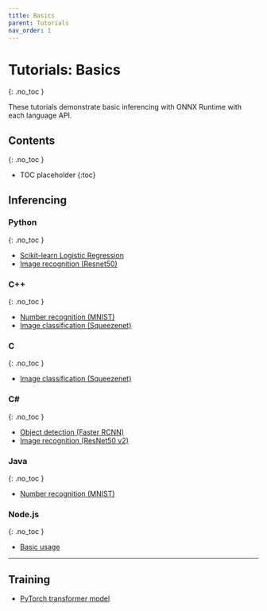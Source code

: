 ```yaml
---
title: Basics
parent: Tutorials
nav_order: 1
---
```

# Tutorials: Basics
{: .no_toc }

These tutorials demonstrate basic inferencing with ONNX Runtime with each language API. 


## Contents
{: .no_toc }

* TOC placeholder
{:toc}

## Inferencing

### Python
{: .no_toc }
* [Scikit-learn Logistic Regression](https://microsoft.github.io/onnxruntime/python/tutorial.html)
* [Image recognition (Resnet50)](https://github.com/onnx/onnx-docker/blob/master/onnx-ecosystem/inference_demos/resnet50_modelzoo_onnxruntime_inference.ipynb)


### C++
{: .no_toc }
* [Number recognition (MNIST)](/tutorials/mnist_cpp.html)
* [Image classification (Squeezenet)](https://github.com/microsoft/onnxruntime/blob/master/csharp/test/Microsoft.ML.OnnxRuntime.EndToEndTests.Capi/CXX_Api_Sample.cpp)

### C
{: .no_toc }
* [Image classification (Squeezenet)](https://github.com/microsoft/onnxruntime/blob/master/csharp/test/Microsoft.ML.OnnxRuntime.EndToEndTests.Capi/C_Api_Sample.cpp)

### C#
{: .no_toc }
* [Object detection (Faster RCNN)](/tutorials/fasterrcnn_csharp.html)
* [Image recognition (ResNet50 v2)](/tutorials/resnet50_csharp.html)

### Java
{: .no_toc }
* [Number recognition (MNIST)](/tutorials/mnist_java.html)

### Node.js
{: .no_toc }
* [Basic usage](https://github.com/microsoft/onnxruntime/tree/master/samples/nodejs)


---


## Training
* [PyTorch transformer model](https://github.com/microsoft/onnxruntime-training-examples/tree/master/getting-started)

